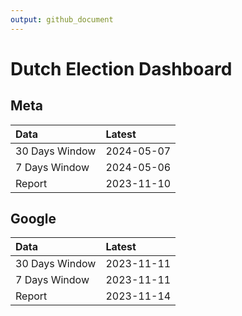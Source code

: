 ```yaml
---
output: github_document
---
```


# Dutch Election Dashboard



## Meta


|Data           |Latest     |
|:--------------|:----------|
|30 Days Window |2024-05-07 |
|7 Days Window  |2024-05-06 |
|Report         |2023-11-10 |

## Google


|Data           |Latest     |
|:--------------|:----------|
|30 Days Window |2023-11-11 |
|7 Days Window  |2023-11-11 |
|Report         |2023-11-14 |
